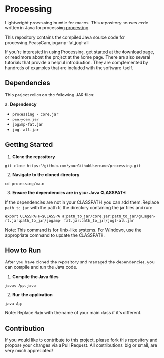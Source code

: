 # Processing

Lightweight processing bundle for macos. This repository houses code written in Java for processing.[processing](https://github.com/processing) 

This repository contains the compiled Java source code for processing,PeasyCam,jogamp-fat,jogl-all

If you're interested in using Processing, get started at the download page, or read more about the project at the home page. There are also several tutorials that provide a helpful introduction. They are complemented by hundreds of examples that are included with the software itself.

## Dependencies

This project relies on the following JAR files:

a. **Dependency**

- `processing - core.jar`
- `peasycam.jar`
- `jogamp-fat.jar`
- `jogl-all.jar`

## Getting Started

1. **Clone the repository**
  ```
  git clone https://github.com/yourGithubUsername/processing.git
  ```
2. **Navigate to the cloned directory**
  ```
  cd processing/main
  ```
3. **Ensure the dependencies are in your Java CLASSPATH**

If the dependencies are not in your CLASSPATH, you can add them. Replace `path_to_jar` with the path to the directory containing the jar files and run:
  ```
  export CLASSPATH=$CLASSPATH:path_to_jar/core.jar:path_to_jar/gluegen-rt.jar:path_to_jar/jogamp- fat.jar:path_to_jar/jogl-all.jar
  ```
  Note: This command is for Unix-like systems. For Windows, use the appropriate command to update the CLASSPATH.

## How to Run

After you have cloned the repository and managed the dependencies, you can compile and run the Java code.

1. **Compile the Java files**
  ```
  javac App.java
  ```
2. **Run the application**
  ```
  java App
  ```
Note: Replace `Main` with the name of your main class if it's different.

## Contribution

If you would like to contribute to this project, please fork this repository and propose your changes via a Pull Request. All contributions, big or small, are very much appreciated!
